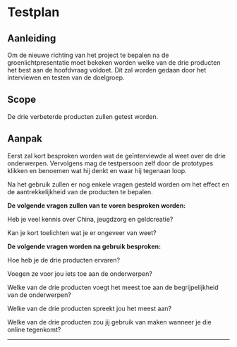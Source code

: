 # Testplan

## Aanleiding

Om de nieuwe richting van het project te bepalen na de groenlichtpresentatie moet bekeken worden welke van de drie producten het best aan de hoofdvraag voldoet. Dit zal worden gedaan door het interviewen en testen van de doelgroep.&#x20;

## Scope

De drie verbeterde producten zullen getest worden.

## Aanpak

Eerst zal kort besproken worden wat de geïnterviewde al weet over de drie onderwerpen. Vervolgens mag de testpersoon zelf door de prototypes klikken en benoemen wat hij denkt en waar hij tegenaan loop. &#x20;

Na het gebruik zullen er nog enkele vragen gesteld worden om het effect en de aantrekkelijkheid van de producten te bepalen.

**De volgende vragen zullen van te voren besproken worden:**

Heb je veel kennis over China, jeugdzorg en geldcreatie?

Kan je kort toelichten wat je er ongeveer van weet?

**De volgende vragen worden na gebruik besproken:**

Hoe heb je de drie producten ervaren?

Voegen ze voor jou iets toe aan de onderwerpen?

Welke van de drie producten voegt het meest toe aan de begrijpelijkheid van de onderwerpen?

Welke van de drie producten spreekt jou het meest aan?

Welke van de drie producten zou jij gebruik van maken wanneer je die online tegenkomt?



****

